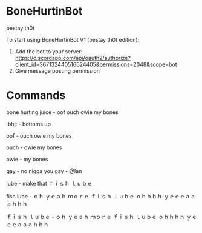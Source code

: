# BoneHurtinBot
bestay th0t

To start using BoneHurtinBot V1 (bestay th0t edition):

1. Add the bot to your server: https://discordapp.com/api/oauth2/authorize?client_id=367132440516624405&permissions=2048&scope=bot
2. Give message posting permission

# Commands
bone hurting juice - oof ouch owie my bones

:bhj: - bottoms up

oof - ouch owie my bones

ouch - owie my bones

owie - my bones

gay - no nigga you gay - @Ian

lube - make that ｆｉｓｈ ｌｕｂｅ

fish lube - ｏｈ ｙｅａｈ ｍｏｒｅ ｆｉｓｈ ｌｕｂｅ ｏｈｈｈｈ ｙｅｅｅａａａｈｈｈ

ｆｉｓｈ ｌｕｂｅ - ｏｈ ｙｅａｈ ｍｏｒｅ ｆｉｓｈ ｌｕｂｅ ｏｈｈｈｈ ｙｅｅｅａａａｈｈｈ
